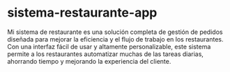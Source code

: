 # sistema-restaurante-app
Mi sistema de restaurante es una solución completa de gestión de pedidos diseñada para mejorar la eficiencia y el flujo de trabajo en los restaurantes. Con una interfaz fácil de usar y altamente personalizable, este sistema permite a los restaurantes automatizar muchas de las tareas diarias, ahorrando tiempo y mejorando la experiencia del cliente.
